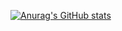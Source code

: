 [![Anurag's GitHub stats](https://github-readme-stats.vercel.app/api?username=huc79)](https://github.com/anuraghazra/github-readme-stats)
